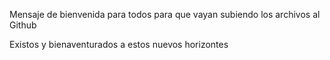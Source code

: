 Mensaje de bienvenida para todos para que vayan subiendo los archivos al Github

Existos y bienaventurados a estos nuevos horizontes
